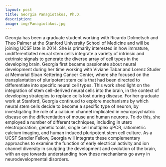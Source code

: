 ```yaml
---
layout: post
title: Georgia Panagiotakos, Ph.D.
description:
image: img/Panagiotakos.jpg
---
```


 Georgia has been a graduate student working with Ricardo Dolmetsch and Theo Palmer at the Stanford University School of Medicine and will be joining UCSF late in 2014. She is primarily interested in how immature, undifferentiated neural stem cells integrate a variety of intrinsic and extrinsic signals to generate the diverse array of cell types in the developing brain. Georgia first became passionate about neural development during her time working with Viviane Tabar and Lorenz Studer at Memorial Sloan Kettering Cancer Center, where she focused on the transplantation of pluripotent stem cells that had been directed to differentiate into specific neural cell types. This work shed light on the integration of stem cell-derived neural cells into the brain, in the context of developing strategies to replace cells lost during disease. For her graduate work at Stanford, Georgia continued to explore mechanisms by which neural stem cells decide to become a specific type of neuron, by investigating the role of a calcium channel implicated in neuropsychiatric disease on the differentiation of mouse and human neurons. To do this, she employed a number of different techniques, including in utero electroporation, genetic tools, single cell multiplex qPCR, ratiometric calcium imaging, and human induced pluripotent stem cell culture. As a UCSF Sandler Fellow, Georgia will integrate these complementary approaches to examine the function of early electrical activity and ion channel diversity in sculpting the development and evolution of the brain, with an eye towards understanding how these mechanisms go awry in neurodevelopmental disorders.
